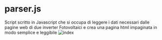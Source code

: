 # parser.js
Script scritto in Javascript che si occupa di leggere i dati necessari dalle pagine web di due inverter Fotovoltaici e crea una pagina html impaginata in modo semplice e leggibile 
![index](https://user-images.githubusercontent.com/87998974/211216718-b7c0cb6c-4d56-455e-8640-7e0dfe8d35e7.png)
